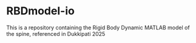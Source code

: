 # RBDmodel-io
This is a repository containing the Rigid Body Dynamic MATLAB model of the spine, referenced in Dukkipati 2025 
